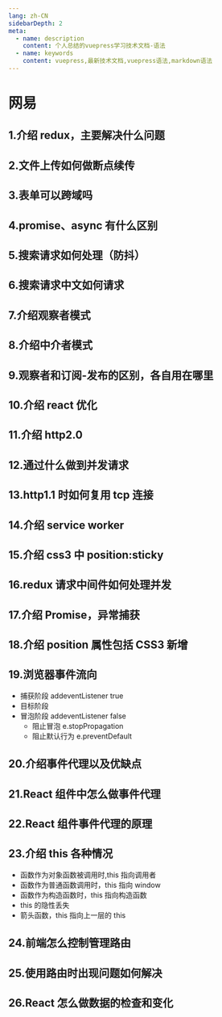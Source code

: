 ```yaml
---
lang: zh-CN
sidebarDepth: 2
meta:
  - name: description
    content: 个人总结的vuepress学习技术文档-语法
  - name: keywords
    content: vuepress,最新技术文档,vuepress语法,markdown语法
---
```


# 网易

## 1.介绍 redux，主要解决什么问题

## 2.文件上传如何做断点续传

## 3.表单可以跨域吗

## 4.promise、async 有什么区别

## 5.搜索请求如何处理（防抖）

## 6.搜索请求中文如何请求

## 7.介绍观察者模式

## 8.介绍中介者模式

## 9.观察者和订阅-发布的区别，各自用在哪里

## 10.介绍 react 优化

## 11.介绍 http2.0

## 12.通过什么做到并发请求

## 13.http1.1 时如何复用 tcp 连接

## 14.介绍 service worker

## 15.介绍 css3 中 position:sticky

## 16.redux 请求中间件如何处理并发

## 17.介绍 Promise，异常捕获

## 18.介绍 position 属性包括 CSS3 新增

## 19.浏览器事件流向

- 捕获阶段 addeventListener true
- 目标阶段
- 冒泡阶段 addeventListener false
  - 阻止冒泡 e.stopPropagation
  - 阻止默认行为 e.preventDefault

## 20.介绍事件代理以及优缺点

## 21.React 组件中怎么做事件代理

## 22.React 组件事件代理的原理

## 23.介绍 this 各种情况

- 函数作为对象函数被调用时,this 指向调用者
- 函数作为普通函数调用时，this 指向 window
- 函数作为构造函数时，this 指向构造函数
- this 的隐性丢失
- 箭头函数，this 指向上一层的 this

## 24.前端怎么控制管理路由

## 25.使用路由时出现问题如何解决

## 26.React 怎么做数据的检查和变化
